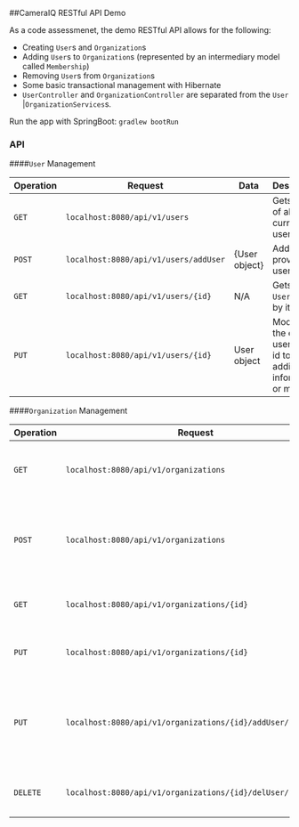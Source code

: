 ##CameraIQ RESTful API Demo

As a code assessmenet, the demo RESTful API allows for the following:
- Creating `User`s and `Organization`s
- Adding `User`s to `Organization`s (represented by an intermediary model called
 `Membership`)
- Removing `User`s from `Organization`s
- Some basic transactional management with Hibernate
- `UserController` and `OrganizationController` are separated from the `User
`|`OrganizationServices`s.


Run the app with SpringBoot: `gradlew bootRun`

### API
####`User` Management

Operation | Request | Data | Description
---|---|---|---
`GET` | `localhost:8080/api/v1/users` | | Gets a list of all current users
`POST` | `localhost:8080/api/v1/users/addUser` | {User object} | Adds the provided user
`GET` | `localhost:8080/api/v1/users/{id}` | N/A | Gets the `User` object by it's id
`PUT` | `localhost:8080/api/v1/users/{id}` | User object | Modifies the existing user by the id to fill in additional information or modify.

####`Organization` Management

Operation | Request | Data | Description
---|---|---|----
`GET` | `localhost:8080/api/v1/organizations` | | Gets a list of all current organizations including members
`POST` | `localhost:8080/api/v1/organizations` | {Organization Object} | Adds the organization object provided it's not been added by name
`GET` | `localhost:8080/api/v1/organizations/{id}` | organization id | Gets the organization by id, listing all members
`PUT` | `localhost:8080/api/v1/organizations/{id}` | {"id", Organization Object} | Modifies the existing organization by id
`PUT` | `localhost:8080/api/v1/organizations/{id}/addUser/{userId}` | {"id", "userid"} | Adds the provided User to the provided organization, assuming both are existing
`DELETE` | `localhost:8080/api/v1/organizations/{id}/delUser/{userId}` | {"id", "userId"} | Removes the provided user from the organization

